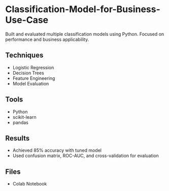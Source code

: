 # Classification-Model-for-Business-Use-Case
Built and evaluated multiple classification models using Python. Focused on performance and business applicability.

## Techniques
- Logistic Regression
- Decision Trees
- Feature Engineering
- Model Evaluation

## Tools
- Python
- scikit-learn
- pandas

## Results
- Achieved 85% accuracy with tuned model
- Used confusion matrix, ROC-AUC, and cross-validation for evaluation

## Files
- Colab Notebook
